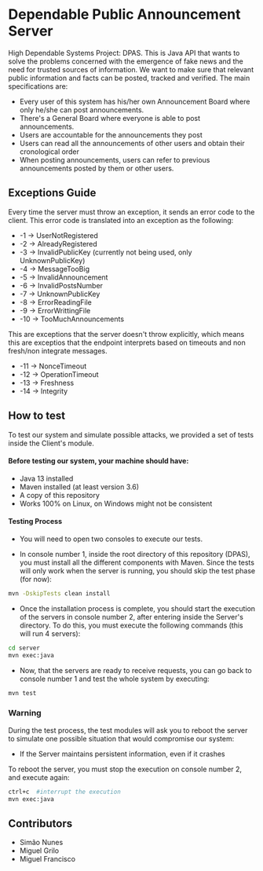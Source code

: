 # Dependable Public Announcement Server

High Dependable Systems Project: DPAS.
This is Java API that wants to solve the problems concerned with the emergence of fake news and the need for trusted sources of information. We want to make sure that relevant public information and facts can be posted, tracked and verified.
	The main specifications are:
- Every user of this system has his/her own Announcement Board where only he/she can post announcements.
- There's a General Board where everyone is able to post announcements.
- Users are accountable for the announcements they post
- Users can read all the announcements of other users and obtain their cronological order
- When posting announcements, users can refer to previous announcements posted by them or other users.

## Exceptions Guide

Every time the server must throw an exception, it sends an error code to the client.
This error code is translated into an exception as the following:

- -1 -> UserNotRegistered
- -2 -> AlreadyRegistered
- -3 -> InvalidPublicKey (currently not being used, only UnknownPublicKey)
- -4 -> MessageTooBig
- -5 -> InvalidAnnouncement
- -6 -> InvalidPostsNumber
- -7 -> UnknownPublicKey
- -8 -> ErrorReadingFile
- -9 -> ErrorWrittingFile
- -10 -> TooMuchAnnouncements

This are exceptions that the server doesn't throw explicitly, which means this are exceptios that the endpoint
interprets based on timeouts and non fresh/non integrate messages.

- -11 -> NonceTimeout
- -12 -> OperationTimeout
- -13 -> Freshness
- -14 -> Integrity

## How to test 

To test our system and simulate possible attacks, we provided a set of tests inside the Client's module. 

#### Before testing our system, your machine should have:
- Java 13 installed
- Maven installed (at least version 3.6)
- A copy of this repository
- Works 100% on Linux, on Windows might not be consistent

#### Testing Process

- You will need to open two consoles to execute our tests. 

- In console number 1, inside the root directory of this repository (DPAS), you must install all the different components with Maven. Since the tests will only work when the server is running, you should skip the test phase (for now):

```bash
mvn -DskipTests clean install
```

- Once the installation process is complete, you should start the execution of the servers in console number 2, after entering inside the Server's directory. To do this, you must execute the following commands (this will run 4 servers):

```bash
cd server
mvn exec:java
```

- Now, that the servers are ready to receive requests, you can go back to console number 1 and test the whole system by executing:


```bash
mvn test
```

### Warning

During the test process, the test modules will ask you to reboot the server to simulate one possible situation that would compromise our system: 
- If the Server maintains persistent information, even if it crashes

To reboot the server, you must stop the execution on console number 2, and execute again:

```bash
ctrl+c  #interrupt the execution
mvn exec:java
```

## Contributors
- Simão Nunes
- Miguel Grilo
- Miguel Francisco